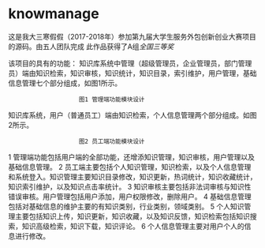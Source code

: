# knowmanage
这是我大三寒假假（2017-2018年）参加第九届大学生服务外包创新创业大赛项目的源码。由五人团队完成
此作品获得了A组*全国三等奖*

该项目的具有的功能：
知识库系统中管理（超级管理员，企业管理员，部门管理员）端由知识检索，知识审核，知识统计，知识目录，索引维护，用户管理，基础信息管理七个部分组成，如图1所示。
 
 
                        图1 管理端功能模块设计
知识库系统，用户（普通员工）端由知识检索，个人信息管理两个部分组成。如图2所示。
 
 
                        图2 员工端功能模块设计
1	管理端功能包括用户端的全部功能，还增添知识管理，知识审核，用户管理以及基础信息管理。
2	员工端主要包括个人知识管理，知识检索，以及个人信息管理和系统登入。知识管理主要知识目录修改，知识更新，热词统计，知识收藏统计，知识索引维护，以及知识点击率统计。
3	知识审核主要包括非法词审核与知识性错误审核。用户管理包括用户添加，用户权限修改，删除用户。
4	基础信息管理包括对基础信息的维护主要的有知识类别，行业类别，领域类别。
5	个人知识管理主要包括知识上传，知识更新，知识收藏，以及知识反馈，知识检索包括知识搜索，知识高级检索，知识下载，知识评论。
6	个人信息管理主要对用户个人的信息进行修改。
